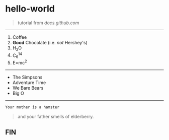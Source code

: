 # hello-world
> tutorial from *docs.github.com*
---

1. Coffee
2. **Good** Chocolate (i.e. *not* Hershey's)
3. H<sub>2</sub>O
4. C<sub>6</sub><sup>14</sup>
5. E=mc<sup>2</sup>

---

* The Simpsons
* Adventure Time
* We Bare Bears
* Big O

---

`Your mother is a hamster`
> and your father smells of elderberry.

## FIN
